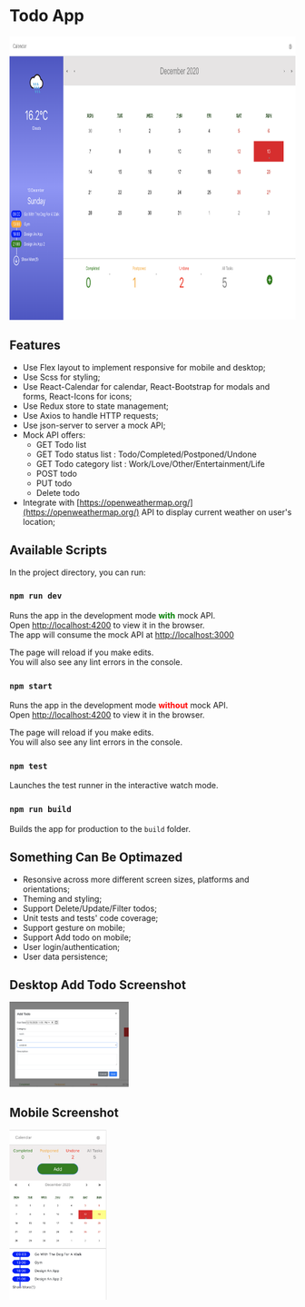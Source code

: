 # Todo App

<img src="./screenshots/desktop.png" style="height:500px"/>

## Features
- Use Flex layout to implement responsive for mobile and desktop;
- Use Scss for styling;
- Use React-Calendar for calendar, React-Bootstrap for modals and forms, React-Icons for icons;
- Use Redux store to state management;
- Use Axios to handle HTTP requests;
- Use json-server to server a mock API;
- Mock API offers:
  - GET Todo list
  - GET Todo status list : Todo/Completed/Postponed/Undone
  - GET Todo category list : Work/Love/Other/Entertainment/Life
  - POST todo
  - PUT todo
  - Delete todo
- Integrate with [https://openweathermap.org/](https://openweathermap.org/) API to display current weather on user's location;

## Available Scripts

In the project directory, you can run:

### `npm run dev`

Runs the app in the development mode <b style="color:green;">with</b> mock API.<br />
Open [http://localhost:4200](http://localhost:4200) to view it in the browser.<br />
The app will consume the mock API at [http://localhost:3000](http://localhost:3000)<br />

The page will reload if you make edits.<br />
You will also see any lint errors in the console.<br />

### `npm start`

Runs the app in the development mode <b style="color:red;">without</b> mock API.<br />
Open [http://localhost:4200](http://localhost:4200) to view it in the browser.

The page will reload if you make edits.<br />
You will also see any lint errors in the console.<br />

### `npm test`

Launches the test runner in the interactive watch mode.<br />

### `npm run build`

Builds the app for production to the `build` folder.<br />

## Something Can Be Optimazed

- Resonsive across more different screen sizes, platforms and orientations;
- Theming and styling;
- Support Delete/Update/Filter todos;
- Unit tests and tests' code coverage;
- Support gesture on mobile;
- Support Add todo on mobile;
- User login/authentication;
- User data persistence;

## Desktop Add Todo Screenshot
<img src="./screenshots/add-todo-modal.png" style="height:150px"/>

## Mobile Screenshot
<img src="./screenshots/mobile.png" style="height:300px"/>


